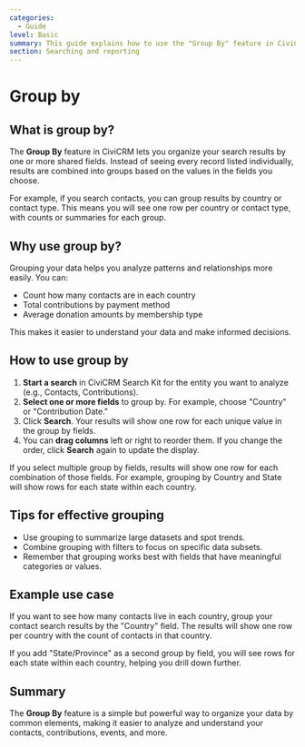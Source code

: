 ```yaml
---
categories:
  - Guide  
level: Basic  
summary: This guide explains how to use the "Group By" feature in CiviCRM Search Kit to organize and analyze your data by common fields, helping non-expert users better understand patterns and relationships in their data.  
section: Searching and reporting  
---
```


# Group by

## What is group by?

The **Group By** feature in CiviCRM lets you organize your search results by one or more shared fields. Instead of seeing every record listed individually, results are combined into groups based on the values in the fields you choose.

For example, if you search contacts, you can group results by country or contact type. This means you will see one row per country or contact type, with counts or summaries for each group.

## Why use group by?

Grouping your data helps you analyze patterns and relationships more easily. You can:

- Count how many contacts are in each country  
- Total contributions by payment method  
- Average donation amounts by membership type  

This makes it easier to understand your data and make informed decisions.

## How to use group by

1. **Start a search** in CiviCRM Search Kit for the entity you want to analyze (e.g., Contacts, Contributions).  
2. **Select one or more fields** to group by. For example, choose "Country" or "Contribution Date."  
3. Click **Search**. Your results will show one row for each unique value in the group by fields.  
4. You can **drag columns** left or right to reorder them. If you change the order, click **Search** again to update the display.  

If you select multiple group by fields, results will show one row for each combination of those fields. For example, grouping by Country and State will show rows for each state within each country.

## Tips for effective grouping

- Use grouping to summarize large datasets and spot trends.  
- Combine grouping with filters to focus on specific data subsets.  
- Remember that grouping works best with fields that have meaningful categories or values.  

## Example use case

If you want to see how many contacts live in each country, group your contact search results by the "Country" field. The results will show one row per country with the count of contacts in that country.

If you add "State/Province" as a second group by field, you will see rows for each state within each country, helping you drill down further.

## Summary

The **Group By** feature is a simple but powerful way to organize your data by common elements, making it easier to analyze and understand your contacts, contributions, events, and more.
